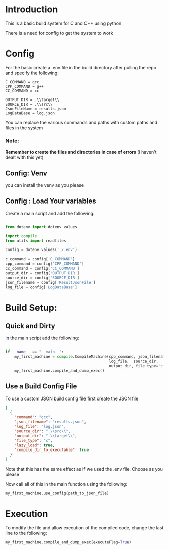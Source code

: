 # Introduction

This is a basic build system for C and C++ using python

There is a need for config to get the system to work

# Config
For the basic create a .env file in the build directory after pulling the repo and specify the following:
```
C_COMMAND = gcc
CPP_COMMAND = g++
CC_COMMAND = cc

OUTPUT_DIR = .\\target\\
SOURCE_DIR = .\\src\\
JsonFileName = results.json
LogDataBase = log.json
```

You can replace the various commands and paths with custom paths and files in the system

### Note:
**Remember to create the files and directories in case of errors**
(i haven't dealt with this yet)
## Config: Venv

you can install the venv as you please
## Config : Load Your variables
Create a main script and add the following:
```python

from dotenv import dotenv_values

import compile
from utils import readfiles

config = dotenv_values('./.env')

c_command = config['C_COMMAND']
cpp_command = config['CPP_COMMAND']
cc_command = config['CC_COMMAND']
output_dir = config['OUTPUT_DIR']
source_dir = config['SOURCE_DIR']
json_filename = config['ResultJsonFile']
log_file = config['LogDataBase']
```



# Build Setup: 
## Quick and Dirty

in the main script add the following:
```python

if __name__ == "__main__":
    my_first_machine = compile.CompileMachine(cpp_command, json_filename,
                                              log_file,  source_dir,
                                              output_dir, file_type='c++')
    my_first_machine.compile_and_dump_exec()
```
## Use a Build Config File
To use a custom JSON build config file first create the JSON file

```JSON
[
  {
    "command": "gcc",
    "json_filename": "results.json",
    "log_file": "log.json",
    "source_dir": ".\\src\\",
    "output_dir": ".\\target\\",
    "file_type": "c",
    "lazy_load": true,
    "compile_dir_to_executable": true
  }
]
```
Note that this has the same effect as if we used the .env file.
Choose as you please

Now call all of this in the main function using the following:
```python
my_first_machine.use_config(path_to_json_file)
```


# Execution
To modify the file and allow execution of the compiled code, change the last line to the following:
```python
my_first_machine.compile_and_dump_exec(executeFlag=True)
```


